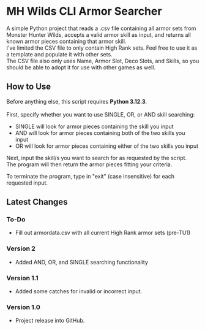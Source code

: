 # MH Wilds CLI Armor Searcher
A simple Python project that reads a .csv file containing all armor sets from Monster Hunter Wilds, accepts a valid armor skill as input, and returns all known armor pieces containing that armor skill.<br>
I've limited the CSV file to only contain High Rank sets. Feel free to use it as a template and populate it with other sets.\
The CSV file also only uses Name, Armor Slot, Deco Slots, and Skills, so you should be able to adopt it for use with other games as well.
## How to Use
Before anything else, this script requires **Python 3.12.3**.<br><br>
First, specify whether you want to use SINGLE, OR, or AND skill searching:

- SINGLE will look for armor pieces containing the skill you input
- AND will look for armor pieces containing both of the two skills you input
- OR will look for armor pieces containing either of the two skills you input

Next, input the skill/s you want to search for as requested by the script.\
The program will then return the armor pieces fitting your criteria.<br>

To terminate the program, type in "exit" (case insensitive) for each requested input.

## Latest Changes
### To-Do
- Fill out armordata.csv with all current High Rank armor sets (pre-TU1)
### Version 2
- Added AND, OR, and SINGLE searching functionality
### Version 1.1
- Added some catches for invalid or incorrect input.
### Version 1.0
- Project release into GitHub.
